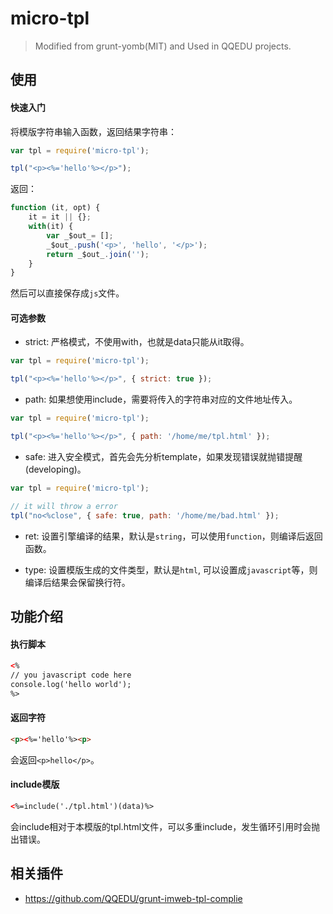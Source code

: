 micro-tpl
=========

> Modified from grunt-yomb(MIT) and Used in QQEDU projects.

使用
---

#### 快速入门

将模版字符串输入函数，返回结果字符串：

```javascript
var tpl = require('micro-tpl');

tpl("<p><%='hello'%></p>");
```

返回：

```javascript
function (it, opt) {
    it = it || {};
    with(it) {
        var _$out_= [];
        _$out_.push('<p>', 'hello', '</p>');
        return _$out_.join('');
    }
}
```

然后可以直接保存成`js`文件。

#### 可选参数

* strict: 严格模式，不使用with，也就是data只能从it取得。

```javascript
var tpl = require('micro-tpl');

tpl("<p><%='hello'%></p>", { strict: true });
```

* path: 如果想使用include，需要将传入的字符串对应的文件地址传入。

```javascript
var tpl = require('micro-tpl');

tpl("<p><%='hello'%></p>", { path: '/home/me/tpl.html' });
```

* safe: 进入安全模式，首先会先分析template，如果发现错误就抛错提醒(developing)。

```javascript
var tpl = require('micro-tpl');

// it will throw a error
tpl("no<%close", { safe: true, path: '/home/me/bad.html' });
```

* ret: 设置引擎编译的结果，默认是`string`，可以使用`function`，则编译后返回函数。

* type: 设置模版生成的文件类型，默认是`html`, 可以设置成`javascript`等，则编译后结果会保留换行符。

功能介绍
--------

#### 执行脚本

```html
<% 
// you javascript code here
console.log('hello world'); 
%>
```

#### 返回字符

```html
<p><%='hello'%><p>
```
会返回`<p>hello</p>`。

#### include模版

```html
<%=include('./tpl.html')(data)%>
```
会include相对于本模版的tpl.html文件，可以多重include，发生循环引用时会抛出错误。


相关插件
--------

* https://github.com/QQEDU/grunt-imweb-tpl-complie